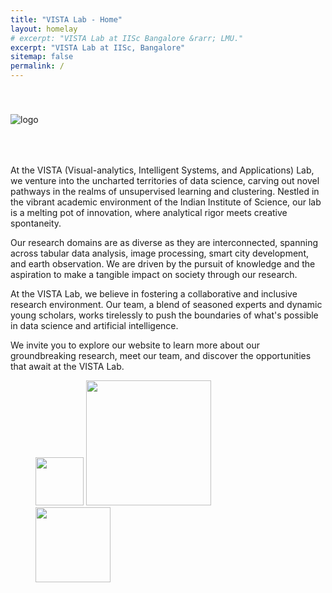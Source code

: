 ```yaml
---
title: "VISTA Lab - Home"
layout: homelay
# excerpt: "VISTA Lab at IISc Bangalore &rarr; LMU."
excerpt: "VISTA Lab at IISc, Bangalore"
sitemap: false
permalink: /
---
```


<div class="single-image-container">
<!-- <img src="{{ site.url }}{{ site.baseurl }}/images/lab_logo/ghidra3.png" alt="Ghidra" /> -->
<img src="{{ site.url }}{{ site.baseurl }}/images/lab_logo/lab_logo_extended_cropped_final1.png" alt="logo" />
<!-- <img src="{{ site.url }}{{ site.baseurl }}/images/lab_logo/vista_logo_1.png" alt="vista" /> -->
</div>

At the VISTA <z>(Visual-analytics, Intelligent Systems, and Applications)</z> Lab, we venture into the uncharted territories of data science, carving out novel pathways in the realms of unsupervised learning and clustering. Nestled in the vibrant academic environment of the Indian Institute of Science, our lab is a melting pot of innovation, where analytical rigor meets creative spontaneity.

Our research domains are as diverse as they are interconnected, spanning across tabular data analysis, image processing, smart city development, and earth observation. We are driven by the pursuit of knowledge and the aspiration to make a tangible impact on society through our research.

At the VISTA Lab, we believe in fostering a collaborative and inclusive research environment. Our team, a blend of seasoned experts and dynamic young scholars, works tirelessly to push the boundaries of what's possible in data science and artificial intelligence.

We invite you to explore our website to learn more about our groundbreaking research, meet our team, and discover the opportunities that await at the VISTA Lab.

 <!-- **We are  looking for passionate new PhD students, Postdocs, and Master students to join the team** [(more info)]({{ site.url }}{{ site.baseurl }}/vacancies) **!** -->


<style>
  .logo:not(:last-child) {
    margin-right: 35px; /* This will be applied to every logo except the last one */
  }
  .logo:first-child {
    margin-right: 0px; /* This will override the above style for the first logo only */
  }
  .single-image-container img { 
        padding-top: 40px;  /* Adds space above the image */
        padding-bottom: 50px;  /* Adds space below the image */
        max-width: 100%; /* Adjust as needed */
        height: auto; /* Maintains aspect ratio */
        display: block; /* Removes any default margins/paddings */
        margin: auto; /* Centers the image */
    }
</style>

<figure class="fourth">
  <img src="{{ site.url }}{{ site.baseurl }}/images/logopic/rbccps2.png" class="logo" style="width: 77px;">
  <img src="{{ site.url }}{{ site.baseurl }}/images/logopic/rbccps4.png" class="logo" style="width: 200px;">
  <img src="{{ site.url }}{{ site.baseurl }}/images/logopic/iisc_logo.png" class="logo" style="width: 120px;">
  <!-- <img src="{{ site.url }}{{ site.baseurl }}/images/logopic/isro_logo.png" class="logo" style="width: 120px;">
  <img src="{{ site.url }}{{ site.baseurl }}/images/logopic/volvo_logo.png" class="logo" style="width: 120px;">
  <img src="{{ site.url }}{{ site.baseurl }}/images/logopic/bosch_logo.png" class="logo" style="width: 140px;">
  <img src="{{ site.url }}{{ site.baseurl }}/images/logopic/tata_logo.png" class="logo" style="width: 170px;">
  <img src="{{ site.url }}{{ site.baseurl }}/images/logopic/dst_logo.png" class="logo" style="width: 220px;">
  <img src="{{ site.url }}{{ site.baseurl }}/images/logopic/serb_logo.png" class="logo" style="width: 170px;">
  <img src="{{ site.url }}{{ site.baseurl }}/images/logopic/bel_logo.png" class="logo" style="width: 220px;"> -->
</figure>

